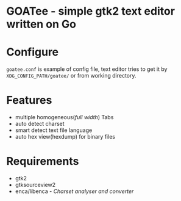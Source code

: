 # GOATee - simple gtk2 text editor written on Go

# Configure

`goatee.conf` is example of config file, text editor tries to get it by `XDG_CONFIG_PATH/goatee/` or from working directory.

# Features

 * multiple homogeneous(*full width*) Tabs
 * auto detect charset
 * smart detect text file language
 * auto hex view(hexdump) for binary files

# Requirements
 
 * gtk2
 * gtksourceview2 
 * enca/libenca - *Charset analyser and converter*
